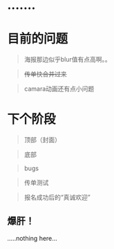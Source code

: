 # ....... 

# 目前的问题

> 海报那边似乎blur值有点高啊。。 

> <s>传单快合并过来</s>

> camara动画还有点小问题


# 下个阶段

> 顶部（封面）

> 底部

> bugs

> 传单测试 

> 报名成功后的“真诚欢迎”

> 


## 爆肝！

.....nothing here...
